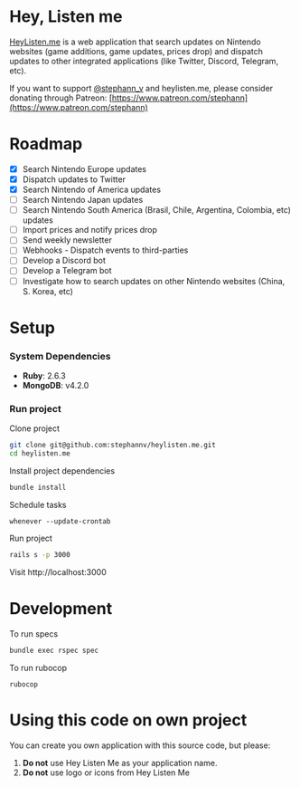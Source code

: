 # Hey, Listen me
[HeyListen.me](https://HeyListen.me) is a web application that search updates on Nintendo websites (game additions, game updates, prices drop) and dispatch updates to other integrated applications (like Twitter, Discord, Telegram, etc).

If you want to support [@stephann_v](https://twitter.com/stephann_v) and heylisten.me, please consider donating through Patreon: [https://www.patreon.com/stephann](https://www.patreon.com/stephann)

# Roadmap
- [x] Search Nintendo Europe updates
- [x] Dispatch updates to Twitter
- [x] Search Nintendo of America updates
- [ ] Search Nintendo Japan updates
- [ ] Search Nintendo South America (Brasil, Chile, Argentina, Colombia, etc) updates
- [ ] Import prices and notify prices drop
- [ ] Send weekly newsletter
- [ ] Webhooks - Dispatch events to third-parties
- [ ] Develop a Discord bot
- [ ] Develop a Telegram bot
- [ ] Investigate how to search updates on other Nintendo websites (China, S. Korea, etc)

# Setup

### System Dependencies
* **Ruby**: 2.6.3
* **MongoDB**: v4.2.0

### Run project
Clone project
```bash
git clone git@github.com:stephannv/heylisten.me.git
cd heylisten.me
```

Install project dependencies
```bash
bundle install
```

Schedule tasks
```
whenever --update-crontab
```

Run project
```bash
rails s -p 3000
```

Visit http://localhost:3000

# Development
To run specs
```bash
bundle exec rspec spec
```

To run rubocop
```
rubocop
```

# Using this code on own project

You can create you own application with this source code, but please:
1. **Do not** use Hey Listen Me as your application name.
2. **Do not** use logo or icons from Hey Listen Me
